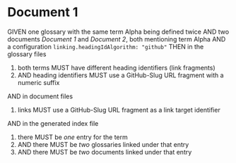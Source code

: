 # Document 1

GIVEN one glossary with the same term Alpha being defined twice
AND two documents *Document 1* and *Document 2*, both mentioning term Alpha
AND a configuration `linking.headingIdAlgorithm: "github"`
THEN in the glossary files

1. both terms MUST have different heading identifiers (link fragments)
1. AND heading identifiers MUST use a GitHub-Slug URL fragment with a numeric suffix

AND in document files

1. links MUST use a GitHub-Slug URL fragment as a link target identifier

AND in the generated index file

1. there MUST be *one* entry for the term
1. AND there MUST be *two* glossaries linked under that entry
1. AND there MUST be *two* documents linked under that entry
